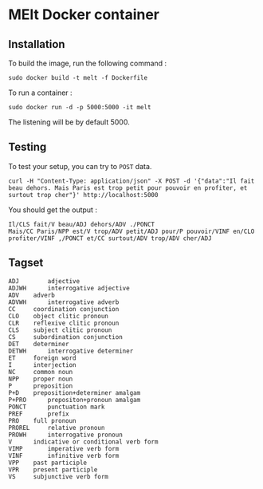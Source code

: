 # MElt Docker container

## Installation

To build the image, run the following command :

``` 
sudo docker build -t melt -f Dockerfile
```

To run a container :

```
sudo docker run -d -p 5000:5000 -it melt
```

The listening will be by default 5000.

## Testing

To test your setup, you can try to `POST` data.
```
curl -H "Content-Type: application/json" -X POST -d '{"data":"Il fait beau dehors. Mais Paris est trop petit pour pouvoir en profiter, et surtout trop cher"}' http://localhost:5000
```

You should get the output :

```
Il/CLS fait/V beau/ADJ dehors/ADV ./PONCT
Mais/CC Paris/NPP est/V trop/ADV petit/ADJ pour/P pouvoir/VINF en/CLO profiter/VINF ,/PONCT et/CC surtout/ADV trop/ADV cher/ADJ
```
## Tagset

```
ADJ 	   adjective
ADJWH	   interrogative adjective
ADV	   adverb
ADVWH	   interrogative adverb
CC	   coordination conjunction
CLO	   object clitic pronoun
CLR	   reflexive clitic pronoun
CLS	   subject clitic pronoun
CS	   subordination conjunction
DET	   determiner
DETWH	   interrogative determiner
ET	   foreign word
I	   interjection
NC	   common noun
NPP	   proper noun
P	   preposition
P+D	   preposition+determiner amalgam
P+PRO	   prepositon+pronoun amalgam
PONCT	   punctuation mark
PREF	   prefix
PRO	   full pronoun
PROREL	   relative pronoun
PROWH	   interrogative pronoun
V	   indicative or conditional verb form
VIMP	   imperative verb form
VINF	   infinitive verb form
VPP	   past participle
VPR	   present participle
VS	   subjunctive verb form
```
